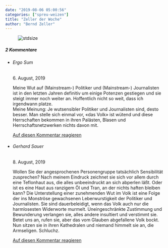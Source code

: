 ```yaml
---
date: "2019-08-06 05:00:56"
categories: ["spreu-weizen"]
title: "Zeller der Woche"
author: "Bernd Zeller"
---
```



<figure>
<img src="https://www.publicomag.com/wp-content/uploads/2019/08/subjektiv-empfunden-1320x948.jpg" alt=stdsize>
</figure>


<!--more-->
<h5 class="comments-h">
2 Kommentare </h5>
<ul class="commentlist">
<li class="comment even thread-even depth-1 clearfix" id="li-comment-12113">
<h6 class="author">Ergo Sum</h6> <span class="date">6. August, 2019</span>



Meine Wut auf (Mainstream-) Politiker und (Mainstream-) Journalisten ist in den letzten Jahren definitiv um einige Potenzen gestiegen und sie steigt immer noch weiter an. Hoffentlich nicht so weit, dass ich irgendwann platze.<br>
Meine Meinung: Je wutsensibler Politiker und Journalisten sind, desto besser. Man stelle sich einmal vor, «das Volk» ist wütend und diese Herrschaften bekommen in ihren Palästen, Blasen und Herrschaftsnetzwerken nichts davon mit.

<a rel="nofollow" class="comment-reply-link" href="#comment-12113" data-commentid="12113" data-postid="9415" data-belowelement="comment-12113" data-respondelement="respond" data-replyto="Antworte auf Ergo Sum" aria-label="Antworte auf Ergo Sum">Auf diesen Kommentar reagieren</a> 


</li>
<li class="comment odd alt thread-odd thread-alt depth-1 clearfix" id="li-comment-12242">
<h6 class="author">Gerhard Sauer</h6> <span class="date">8. August, 2019</span>



Wollen Sie der angesprochenen Personengruppe tatsächlich Sensibilität zusprechen? Nach meinem Eindruck zeichnet sie sich vor allem durch eine Teflonhaut aus, die alles unbeeindruckt an sich abperlen läßt. Oder ist es eine Haut aus ranzigem Öl und Tran, an der nichts haften bleiben kann? Die Unterstellung einer zunehmenden Wut im Volk ist eine Folge der ins Monströse gewachsenen Leberwurstigkeit der Politiker und Journalisten. Sie sind dauerbeleidigt, wenn das Volk auch nur die harmlosesten Widerworte murmelt. Uneingeschränkte Zustimmung und Bewunderung verlangen sie, alles andere insultiert und verstimmt sie. Betet uns an, rufen sie, aber das vom Glauben abgefallene Volk bockt. Nun sitzen sie in ihren Kathedralen und niemand himmelt sie an, die Armseligen. Schluchz.

<a rel="nofollow" class="comment-reply-link" href="#comment-12242" data-commentid="12242" data-postid="9415" data-belowelement="comment-12242" data-respondelement="respond" data-replyto="Antworte auf Gerhard Sauer" aria-label="Antworte auf Gerhard Sauer">Auf diesen Kommentar reagieren</a> 


</li>
</ul>
